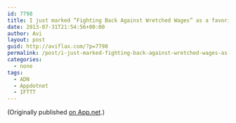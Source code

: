 ```yaml
---
id: 7798
title: I just marked “Fighting Back Against Wretched Wages” as a favorite in Readability. http://www.readability.com/articles/gduxmizx
date: 2013-07-31T21:54:56+00:00
author: Avi
layout: post
guid: http://aviflax.com/?p=7798
permalink: /post/i-just-marked-fighting-back-against-wretched-wages-as-a-favorite-in-readability-httpwww-readability-comarticlesgduxmizx/
categories:
  - none
tags:
  - ADN
  - Appdotnet
  - IFTTT
---
```

(Originally published [on App.net](http://alpha.app.net/aviflax/post/8307256).)